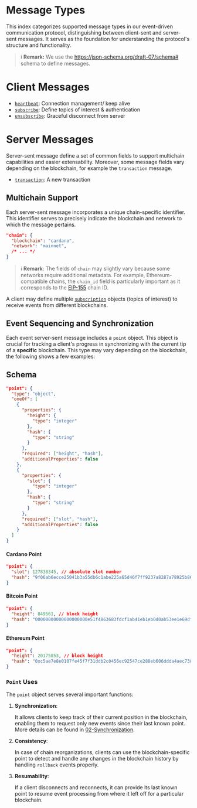 # Message Types

This index categorizes supported message types in our event-driven communication protocol, distinguishing between client-sent and server-sent messages. It serves as the foundation for understanding the protocol's structure and functionality.

> ℹ️ **Remark:**
> We use the https://json-schema.org/draft-07/schema# schema to define messages.

# Client Messages

- [`heartbeat`](./client/heartbeat.md): Connection management/ keep alive
- [`subscribe`](./client/subscribe.md): Define topics of interest & authentication
- [`unsubscribe`](./client/unsubscribe.md): Graceful disconnect from server

# Server Messages

Server-sent message define a set of common fields to support multichain capabilities and easier extensability. Moreover, some message fields vary depending on the blockchain, for example the `transaction` message.

- [`transaction`](./server/transaction.md): A new transaction

## Multichain Support

Each server-sent message incorporates a unique chain-specific identifier. This identifier serves to precisely indicate the blockchain and network to which the message pertains.

```json
"chain": {
  "blockchain": "cardano",
  "network": "mainnet",
  /* ... */
}
```

> ℹ️ **Remark**:
> The fields of `chain` may slightly vary because some networks require additional metadata.
> For example, Ethereum-compatible chains, the `chain_id` field is particularly important as it corresponds to the [EIP-155](https://github.com/ethereum/EIPs/blob/master/EIPS/eip-155.md) chain ID.<br />

A client may define multiple [`subscription`](./messages/client/subscribe.md) objects (topics of interest) to receive events from different blockchains.

## Event Sequencing and Synchronization

Each event server-sent message includes a `point` object. This object is crucial for tracking a client's progress in synchronizing with the current tip of a **specific** blockchain.
This type may vary depending on the blockchain, the following shows a few examples:

## Schema

```json
"point": {
  "type": "object",
  "oneOf": [
    {
      "properties": {
        "height": {
          "type": "integer"
        },
        "hash": {
          "type": "string"
        }
      },
      "required": ["height", "hash"],
      "additionalProperties": false
    },
    {
      "properties": {
        "slot": {
          "type": "integer"
        },
        "hash": {
          "type": "string"
        }
      },
      "required": ["slot", "hash"],
      "additionalProperties": false
    }
  ]
}
```

#### Cardano Point

```json
"point": {
  "slot": 127838345, // absolute slot number
  "hash": "9f06ab6ecce25041b3a55db6c1abe225a65d46f7ff9237a8287a78925b86d10e" // block hash
}
```

#### Bitcoin Point

```json
"point": {
  "height": 849561, // block height
  "hash": "00000000000000000000e51f4863683fdcf1ab41eb1eb0d0ab53ee1e69df11bb" // block hash
}
```

#### Ethereum Point

```json
"point": {
  "height": 20175853, // block height
  "hash": "0xc5ae7e8e0107fe45f7f31ddb2c0456ec92547ce288eb606ddda4aec738e3c8ec" // block hash
}
```

### `Point` Uses

The `point` object serves several important functions:

1. **Synchronization**:

   It allows clients to keep track of their current position in the blockchain, enabling them to request only new events since their last known point. More details can be found in [02-Synchronization](../02-Synchronization.md).

2. **Consistency**:

   In case of chain reorganizations, clients can use the blockchain-specific point to detect and handle any changes in the blockchain history by handling `rollback` events properly.

3. **Resumability**:

   If a client disconnects and reconnects, it can provide its last known point to resume event processing from where it left off for a particular blockchain.